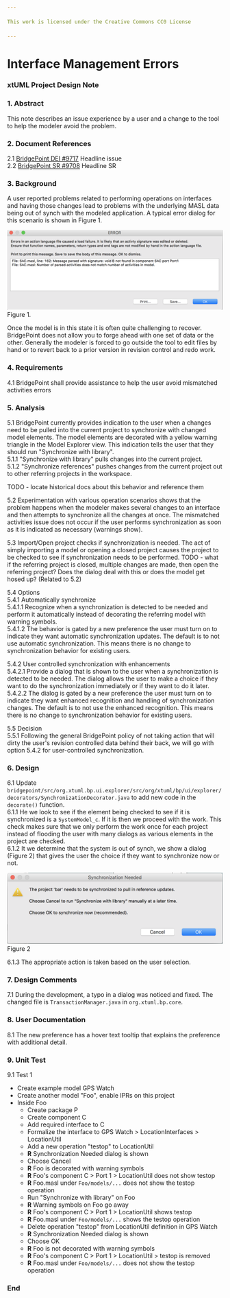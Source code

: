 ```yaml
---

This work is licensed under the Creative Commons CC0 License

---
```


# Interface Management Errors
### xtUML Project Design Note


### 1. Abstract

This note describes an issue experience by a user and a change to the 
tool to help the modeler avoid the problem.

### 2. Document References

<a id="2.1"></a>2.1 [BridgePoint DEI #9717](https://support.onefact.net/issues/9717) Headline issue   
<a id="2.2"></a>2.2 [BridgePoint SR #9708](https://support.onefact.net/issues/9708) Headline SR    

### 3. Background

A user reported problems related to performing operations on interfaces and having those changes lead
to problems with the underlying MASL data being out of synch with the modeled application.  A typical 
error dialog for this scenario is shown in Figure 1.

![Error Dialog](activities_mismatch_dialog.png)  
Figure 1.  

Once the model is in this state it is often quite challenging to recover.  BridgePoint does not allow
you to forge ahead with one set of data or the other.  Generally the modeler is forced to go outside 
the tool to edit files by hand or to revert back to a prior version in revision control and redo work.

### 4. Requirements

4.1 BridgePoint shall provide assistance to help the user avoid mismatched activities errors  

### 5. Analysis

5.1  BridgePoint currently provides indication to the user when a changes need to be pulled
  into the current project to synchronize with changed model elements.  The model elements
  are decorated with a yellow warning triangle in the Model Explorer view.  This indication 
  tells the user that they should run "Synchronize with library".   
5.1.1  "Synchronize with library" pulls changes into the current project.  
5.1.2  "Synchronize references" pushes changes from the current project out to other 
  referring projects in the workspace.  
  
  TODO - locate historical docs about this behavior and reference them  

5.2  Experimentation with various operation scenarios shows that the problem happens when
  the modeler makes several changes to an interface and then attempts to synchronize all
  the changes at once.  The mismatched activities issue does not occur if the user performs
  synchronization as soon as it is indicated as necessary (warnings show).
  
5.3  Import/Open project checks if synchronization is needed.  The act of simply importing
  a model or opening a closed project causes the project to be checked to see if synchronization
  needs to be performed. 
      TODO - what if the referring project is closed, multiple changes are made, then open the
      referring project?  Does the dialog deal with this or does the model get hosed up? (Related to 5.2)
  
5.4  Options  
5.4.1  Automatically synchronize  
5.4.1.1  Recognize when a synchronization is detected to be needed and perform it automatically
  instead of decorating the referring model with warning symbols.  
5.4.1.2  The behavior is gated by a new preference the user must turn on to indicate they want
  automatic synchronization updates.  The default is to not use automatic synchronization. This 
  means there is no change to synchronization behavior for existing users.
    
5.4.2  User controlled synchronization with enhancements  
5.4.2.1  Provide a dialog that is shown to the user when a synchronization is detected to be
  needed.  The dialog allows the user to make a choice if they want to do the synchronization 
  immediately or if they want to do it later.  
5.4.2.2  The dialog is gated by a new preference the user must turn on to indicate they want
  enhanced recognition and handling of synchronization changes.  The default is to not use
  the enhanced recognition.  This means there is no change to synchronization behavior for 
  existing users.

5.5  Decision   
5.5.1  Following the general BridgePoint policy of not taking action that will dirty the user's
  revision controlled data behind their back, we will go with option 5.4.2 for user-controlled
  synchronization.    

### 6. Design

6.1  Update ```bridgepoint/src/org.xtuml.bp.ui.explorer/src/org/xtuml/bp/ui/explorer/decorators/SynchronizationDecorator.java``` to 
  add new code in the ```decorate()``` function.   
6.1.1  He we look to see if the element being checked to see if it is synchronized is a ```SystemModel_c```.  If it is
  then we proceed with the work.  This check makes sure that we only perform the work once for each project instead of
  flooding the user with many dialogs as various elements in the project are checked.  
6.1.2  It we determine that the system is out of synch, we show a dialog (Figure 2) that gives the user the 
  choice if they want to synchronize now or not.    

![Synchronization Needed Dialog](synch_warning_dialog.png)  
Figure 2  

6.1.3  The appropriate action is taken based on the user selection.  

### 7. Design Comments

7.1 During the development, a typo in a dialog was noticed and fixed.  The changed file
  is ```TransactionManager.java``` in ```org.xtuml.bp.core```.   

### 8. User Documentation

8.1  The new preference has a hover text tooltip that explains the preference with
  additional detail.  

### 9. Unit Test

9.1 Test 1  
* Create example model GPS Watch
* Create another model "Foo", enable IPRs on this project
* Inside Foo
  * Create package P
  * Create component C
  * Add required interface to C
  * Formalize the interface to GPS Watch > LocationInterfaces > LocationUtil
  * Add a new operation "testop" to LocationUtil
  * __R__ Synchronization Needed dialog is shown
  * Choose Cancel
  * __R__ Foo is decorated with warning symbols
  * __R__ Foo's component C > Port 1 > LocationUtil does not show testop
  * __R__ Foo.masl under ```Foo/models/...``` does not show the testop operation 
  * Run "Synchronize with library" on Foo
  * __R__ Warning symbols on Foo go away
  * __R__ Foo's component C > Port 1 > LocationUtil shows testop
  * __R__ Foo.masl under ```Foo/models/...``` shows the testop operation 
  * Delete operation "testop" from LocationUtil definition in GPS Watch
  * __R__ Synchronization Needed dialog is shown
  * Choose OK
  * __R__ Foo is not decorated with warning symbols
  * __R__ Foo's component C > Port 1 > LocationUtil > testop is removed
  * __R__ Foo.masl under ```Foo/models/...``` does not show the testop operation


### End
